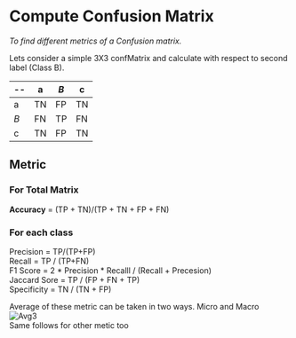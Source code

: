 # Compute Confusion Matrix
*To find different metrics of a Confusion matrix.*


Lets consider a simple 3X3 confMatrix and calculate with respect to second label (Class B). 

 --  | a |  *B* |  c
--- | --- | --- | --- |
a  | TN | FP | TN
*B*  | FN | TP | FN
c  | TN | FP | TN

## Metric
### For Total Matrix
__Accuracy__ = (TP + TN)/(TP + TN + FP + FN)<br />

### For each class
Precision = TP/(TP+FP) <br />
Recall = TP / (TP+FN) <br /> 
F1 Score = 2 \* Precision \* Recalll / (Recall + Precesion)<br />
Jaccard Sore = TP / (FP + FN + TP)<br />
Specificity = TN / (TN + FP)

Average of these metric can be taken in two ways. Micro and Macro <br />
![Avg3](https://user-images.githubusercontent.com/46104814/131486304-589d1e16-a2cb-4ec9-b870-0637674f690a.PNG)<br />
Same follows for other  metic too

